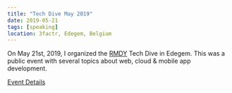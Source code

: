 ```yaml
---
title: "Tech Dive May 2019"
date: 2019-05-21
tags: [speaking]
location: 3factr, Edegem, Belgium
---
```


On May 21st, 2019, I organized the [RMDY](https://rmdy.be/) Tech Dive in Edegem. This was a public event with several topics about web, cloud & mobile app development.

[Event Details](https://www.eventbrite.com/e/tech-dive-tickets-60049606991)
